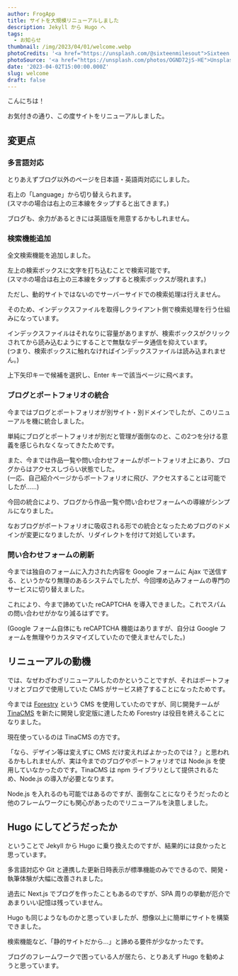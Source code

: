 ```yaml
---
author: FrogApp
title: サイトを大規模リニューアルしました
description: Jekyll から Hugo へ
tags:
  - お知らせ
thumbnail: /img/2023/04/01/welcome.webp
photoCredits: '<a href="https://unsplash.com/@sixteenmilesout">Sixteen Miles Out</a>'
photoSource: '<a href="https://unsplash.com/photos/OGND72jS-HE">Unsplash</a>'
date: '2023-04-02T15:00:00.000Z'
slug: welcome
draft: false
---
```


こんにちは！

お気付きの通り、この度サイトをリニューアルしました。

## 変更点

### 多言語対応

とりあえずブログ以外のページを日本語・英語両対応にしました。

右上の「Language」から切り替えられます。\
(スマホの場合は右上の三本線をタップすると出てきます。)

ブログも、余力があるときには英語版を用意するかもしれません。

### 検索機能追加

全文検索機能を追加しました。

左上の検索ボックスに文字を打ち込むことで検索可能です。\
(スマホの場合は右上の三本線をタップすると検索ボックスが現れます。)

ただし、動的サイトではないのでサーバーサイドでの検索処理は行えません。

そのため、インデックスファイルを取得しクライアント側で検索処理を行う仕組みになっています。

インデックスファイルはそれなりに容量がありますが、検索ボックスがクリックされてから読み込むようにすることで無駄なデータ通信を抑えています。\
(つまり、検索ボックスに触れなければインデックスファイルは読み込まれません。)

上下矢印キーで候補を選択し、Enter キーで該当ページに飛べます。

### ブログとポートフォリオの統合

今まではブログとポートフォリオが別サイト・別ドメインでしたが、このリニューアルを機に統合しました。

単純にブログとポートフォリオが別だと管理が面倒なのと、この2つを分ける意義を感じられなくなってきたためです。

また、今までは作品一覧や問い合わせフォームがポートフォリオ上にあり、ブログからはアクセスしづらい状態でした。\
(一応、自己紹介ページからポートフォリオに飛び、アクセスすることは可能でしたが……)

今回の統合により、ブログから作品一覧や問い合わせフォームへの導線がシンプルになりました。

なおブログがポートフォリオに吸収される形での統合となったためブログのドメインが変更になりましたが、リダイレクトを付けて対処しています。

### 問い合わせフォームの刷新

今までは独自のフォームに入力された内容を Google フォームに Ajax で送信する、というかなり無理のあるシステムでしたが、今回埋め込みフォームの専門のサービスに切り替えました。

これにより、今まで諦めていた reCAPTCHA を導入できました。これでスパムの問い合わせがかなり減るはずです。

(Google フォーム自体にも reCAPTCHA 機能はありますが、自分は Google フォームを無理やりカスタマイズしていたので使えませんでした。)

## リニューアルの動機

では、なぜわざわざリニューアルしたのかということですが、それはポートフォリオとブログで使用していた CMS がサービス終了することになったためです。

今までは [Forestry](https://forestry.io/) という CMS を使用していたのですが、同じ開発チームが [TinaCMS](https://tina.io/) を新たに開発し安定版に達したため Forestry は役目を終えることになりました。

現在使っているのは TinaCMS の方です。

「なら、デザイン等は変えずに CMS だけ変えればよかったのでは？」と思われるかもしれませんが、実は今までのブログやポートフォリオでは Node.js を使用していなかったのです。TinaCMS は npm ライブラリとして提供されるため、Node.js の導入が必要となります。

Node.js を入れるのも可能ではあるのですが、面倒なことになりそうだったのと他のフレームワークにも関心があったのでリニューアルを決意しました。

## Hugo にしてどうだったか

ということで Jekyll から Hugo に乗り換えたのですが、結果的には良かったと思っています。

多言語対応や Git と連携した更新日時表示が標準機能のみでできるので、開発・執筆体験が大幅に改善されました。

過去に Next.js でブログを作ったこともあるのですが、SPA 周りの挙動が厄介であまりいい記憶は残っていません。

Hugo も同じようなものかと思っていましたが、想像以上に簡単にサイトを構築できました。

検索機能など、「静的サイトだから…」と諦める要件が少なかったです。

ブログのフレームワークで困っている人が居たら、とりあえず Hugo を勧めようと思っています。
